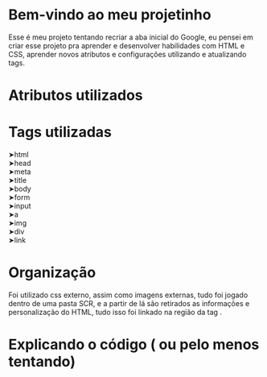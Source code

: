# Bem-vindo ao meu projetinho

Esse é meu projeto tentando recriar a aba inicial do Google, eu pensei em criar esse projeto pra aprender e desenvolver habilidades com HTML e CSS, aprender novos atributos e configurações utilizando e atualizando tags.

# Atributos utilizados

# Tags utilizadas
➤html  <br>
➤head  <br>
➤meta  <br>
➤title  <br>
➤body  <br>
➤form  <br>
➤input  <br>
➤a <br>
➤img  <br>
➤div  <br>
➤link <br>
# Organização
Foi utilizado css externo, assim como imagens externas, tudo foi jogado dentro de uma pasta SCR, e a partir de lá são retirados as informações e personalização do HTML, tudo isso foi linkado na região da tag <Head> .
# Explicando o código ( ou pelo menos tentando)

